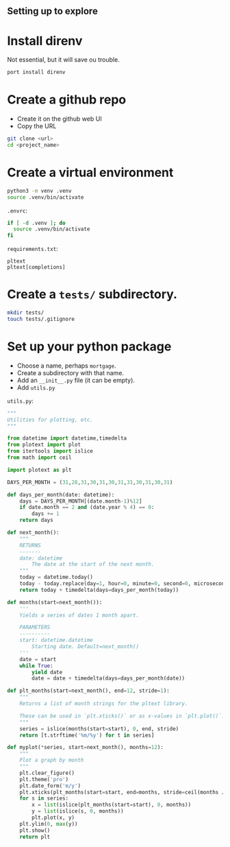 ## Setting up to explore

# Install direnv

Not essential, but it will save ou trouble.

```bash
port install direnv
```

# Create a github repo

* Create it on the github web UI
* Copy the URL

```bash
git clone <url>
cd <project_name>
```

# Create a virtual environment

```bash
python3 -m venv .venv
source .venv/bin/activate
```

`.envrc`:
```bash
if [ -d .venv ]; do
  source .venv/bin/activate
fi
```

`requirements.txt`:
```
pltext
pltext[completions]

```

# Create a `tests/` subdirectory.
```bash
mkdir tests/
touch tests/.gitignore
```

# Set up your python package

* Choose a name, perhaps `mortgage`.
* Create a subdirectory with that name.
* Add an `__init__.py` file (it can be empty).
* Add `utils.py`

`utils.py`:
```python
"""
Utilities for plotting, etc.
"""

from datetime import datetime,timedelta
from plotext import plot
from itertools import islice
from math import ceil

import plotext as plt

DAYS_PER_MONTH = (31,28,31,30,31,30,31,31,30,31,30,31)

def days_per_month(date: datetime):
    days = DAYS_PER_MONTH[(date.month-1)%12]
    if date.month == 2 and (date.year % 4) == 0:
        days += 1
    return days

def next_month():
    """
    RETURNS
    -------
    date: datetime
        The date at the start of the next month.
    """
    today = datetime.today()
    today - today.replace(day=1, hour=0, minute=0, second=0, microsecond=0)
    return today + timedelta(days=days_per_month(today))

def months(start=next_month()):
    '''
    Yields a series of dates 1 month apart.

    PARAMETERS
    ----------
    start: datetime.datetime
        Starting date. Default=next_month()
    '''
    date = start
    while True:
        yield date
        date = date + timedelta(days=days_per_month(date))

def plt_months(start=next_month(), end=12, stride=1):
    """
    Returns a list of month strings for the pltext library.

    These can be used in `plt.xticks()` or as x-values in `plt.plot()`.
    """
    series = islice(months(start=start), 0, end, stride)
    return [t.strftime('%m/%y') for t in series]

def myplot(*series, start=next_month(), months=12):
    """
    Plot a graph by month
    """
    plt.clear_figure()
    plt.theme('pro')
    plt.date_form('m/y')
    plt.xticks(plt_months(start=start, end=months, stride=ceil(months / 12)))
    for s in series:
        x = list(islice(plt_months(start=start), 0, months))
        y = list(islice(s, 0, months))
        plt.plot(x, y)
    plt.ylim(0, max(y))
    plt.show()
    return plt
```
